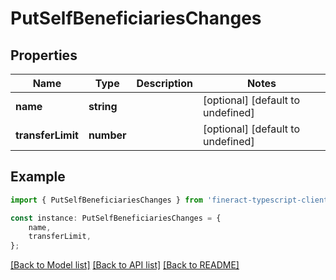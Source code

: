 # PutSelfBeneficiariesChanges


## Properties

Name | Type | Description | Notes
------------ | ------------- | ------------- | -------------
**name** | **string** |  | [optional] [default to undefined]
**transferLimit** | **number** |  | [optional] [default to undefined]

## Example

```typescript
import { PutSelfBeneficiariesChanges } from 'fineract-typescript-client';

const instance: PutSelfBeneficiariesChanges = {
    name,
    transferLimit,
};
```

[[Back to Model list]](../README.md#documentation-for-models) [[Back to API list]](../README.md#documentation-for-api-endpoints) [[Back to README]](../README.md)
